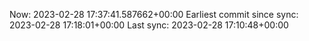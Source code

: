 Now: 2023-02-28 17:37:41.587662+00:00 Earliest commit since sync: 2023-02-28 17:18:01+00:00 Last sync: 2023-02-28 17:10:48+00:00

